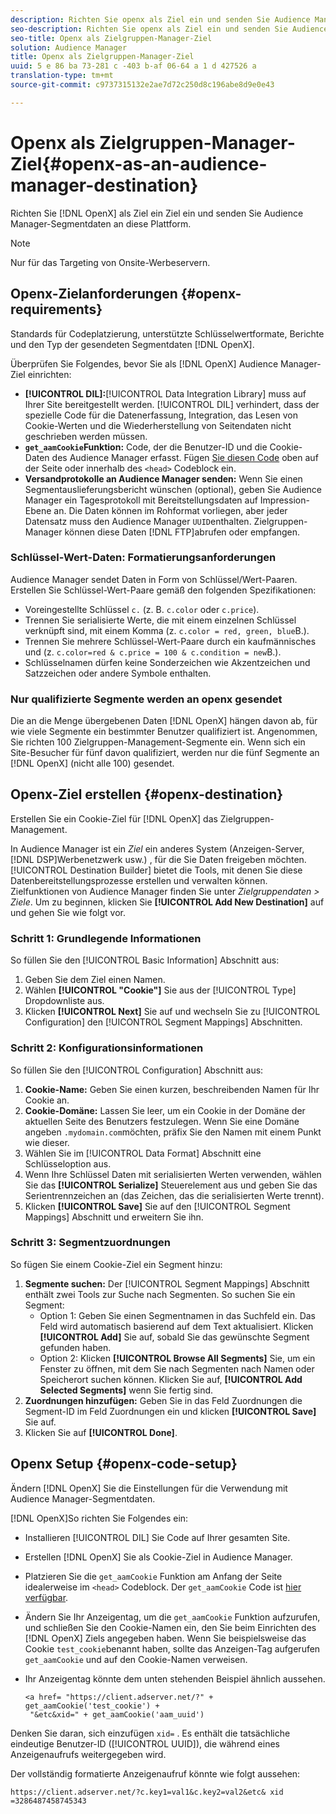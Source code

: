 ```yaml
---
description: Richten Sie openx als Ziel ein und senden Sie Audience Manager-Segmentdaten an diese Plattform.
seo-description: Richten Sie openx als Ziel ein und senden Sie Audience Manager-Segmentdaten an diese Plattform.
seo-title: Openx als Zielgruppen-Manager-Ziel
solution: Audience Manager
title: Openx als Zielgruppen-Manager-Ziel
uuid: 5 e 86 ba 73-281 c -403 b-af 06-64 a 1 d 427526 a
translation-type: tm+mt
source-git-commit: c9737315132e2ae7d72c250d8c196abe8d9e0e43

---
```



# Openx als Zielgruppen-Manager-Ziel{#openx-as-an-audience-manager-destination}

Richten Sie [!DNL OpenX] als Ziel ein Ziel ein und senden Sie Audience Manager-Segmentdaten an diese Plattform.

>[!NOTE]
>
>Nur für das Targeting von Onsite-Werbeservern.

## Openx-Zielanforderungen {#openx-requirements}

Standards für Codeplatzierung, unterstützte Schlüsselwertformate, Berichte und den Typ der gesendeten Segmentdaten [!DNL OpenX].

<!-- aam-openx-requirements.xml -->

Überprüfen Sie Folgendes, bevor Sie als [!DNL OpenX] Audience Manager-Ziel einrichten:

* **[!UICONTROL DIL]:**[!UICONTROL Data Integration Library] muss auf Ihrer Site bereitgestellt werden. [!UICONTROL DIL] verhindert, dass der spezielle Code für die Datenerfassung, Integration, das Lesen von Cookie-Werten und die Wiederherstellung von Seitendaten nicht geschrieben werden müssen.
* **`get_aamCookie`Funktion:** Code, der die Benutzer-ID und die Cookie-Daten des Audience Manager erfasst. Fügen [Sie diesen Code](../../features/destinations/get-aam-cookie-code.md) oben auf der Seite oder innerhalb des `<head>` Codeblock ein.
* **Versandprotokolle an Audience Manager senden:** Wenn Sie einen Segmentauslieferungsbericht wünschen (optional), geben Sie Audience Manager ein Tagesprotokoll mit Bereitstellungsdaten auf Impression-Ebene an. Die Daten können im Rohformat vorliegen, aber jeder Datensatz muss den Audience Manager `UUID`enthalten. Zielgruppen-Manager können diese Daten [!DNL FTP]abrufen oder empfangen.

### Schlüssel-Wert-Daten: Formatierungsanforderungen

Audience Manager sendet Daten in Form von Schlüssel/Wert-Paaren. Erstellen Sie Schlüssel-Wert-Paare gemäß den folgenden Spezifikationen:

* Voreingestellte Schlüssel `c.` (z. B. `c.color` oder `c.price`).
* Trennen Sie serialisierte Werte, die mit einem einzelnen Schlüssel verknüpft sind, mit einem Komma (z. `c.color = red, green, blue`B.).
* Trennen Sie mehrere Schlüssel-Wert-Paare durch ein kaufmännisches und (z. `c.color=red & c.price = 100 & c.condition = new`B.).
* Schlüsselnamen dürfen keine Sonderzeichen wie Akzentzeichen und Satzzeichen oder andere Symbole enthalten.

### Nur qualifizierte Segmente werden an openx gesendet

Die an die Menge übergebenen Daten [!DNL OpenX] hängen davon ab, für wie viele Segmente ein bestimmter Benutzer qualifiziert ist. Angenommen, Sie richten 100 Zielgruppen-Management-Segmente ein. Wenn sich ein Site-Besucher für fünf davon qualifiziert, werden nur die fünf Segmente an [!DNL OpenX] (nicht alle 100) gesendet.

## Openx-Ziel erstellen {#openx-destination}

Erstellen Sie ein Cookie-Ziel für [!DNL OpenX] das Zielgruppen-Management.

<!-- aam-openx-destination.xml -->

In Audience Manager ist ein *Ziel* ein anderes System (Anzeigen-Server, [!DNL DSP]Werbenetzwerk usw.) , für die Sie Daten freigeben möchten. [!UICONTROL Destination Builder] bietet die Tools, mit denen Sie diese Datenbereitstellungsprozesse erstellen und verwalten können. Zielfunktionen von Audience Manager finden Sie unter *Zielgruppendaten &gt; Ziele*. Um zu beginnen, klicken Sie **[!UICONTROL Add New Destination]** auf und gehen Sie wie folgt vor.

### Schritt 1: Grundlegende Informationen

So füllen Sie den [!UICONTROL Basic Information] Abschnitt aus:

1. Geben Sie dem Ziel einen Namen.
1. Wählen **[!UICONTROL "Cookie"]** Sie aus der [!UICONTROL Type] Dropdownliste aus.
1. Klicken **[!UICONTROL Next]** Sie auf und wechseln Sie zu [!UICONTROL Configuration] den [!UICONTROL Segment Mappings] Abschnitten.

### Schritt 2: Konfigurationsinformationen

So füllen Sie den [!UICONTROL Configuration] Abschnitt aus:

1. **Cookie-Name:** Geben Sie einen kurzen, beschreibenden Namen für Ihr Cookie an.
1. **Cookie-Domäne:** Lassen Sie leer, um ein Cookie in der Domäne der aktuellen Seite des Benutzers festzulegen. Wenn Sie eine Domäne angeben `.mydomain.com`möchten, präfix Sie den Namen mit einem Punkt wie dieser.
1. Wählen Sie im [!UICONTROL Data Format] Abschnitt eine Schlüsseloption aus.
1. Wenn Ihre Schlüssel Daten mit serialisierten Werten verwenden, wählen Sie das **[!UICONTROL Serialize]** Steuerelement aus und geben Sie das Serientrennzeichen an (das Zeichen, das die serialisierten Werte trennt).
1. Klicken **[!UICONTROL Save]** Sie auf den [!UICONTROL Segment Mappings] Abschnitt und erweitern Sie ihn.

### Schritt 3: Segmentzuordnungen

So fügen Sie einem Cookie-Ziel ein Segment hinzu:

1. **Segmente suchen:** Der [!UICONTROL Segment Mappings] Abschnitt enthält zwei Tools zur Suche nach Segmenten. So suchen Sie ein Segment:
   * Option 1: Geben Sie einen Segmentnamen in das Suchfeld ein. Das Feld wird automatisch basierend auf dem Text aktualisiert. Klicken **[!UICONTROL Add]** Sie auf, sobald Sie das gewünschte Segment gefunden haben.
   * Option 2: Klicken **[!UICONTROL Browse All Segments]** Sie, um ein Fenster zu öffnen, mit dem Sie nach Segmenten nach Namen oder Speicherort suchen können. Klicken Sie auf, **[!UICONTROL Add Selected Segments]** wenn Sie fertig sind.
1. **Zuordnungen hinzufügen:** Geben Sie in das Feld Zuordnungen die Segment-ID im Feld Zuordnungen ein und klicken **[!UICONTROL Save]** Sie auf.
1. Klicken Sie auf **[!UICONTROL Done]**.

## Openx Setup {#openx-code-setup}

Ändern [!DNL OpenX] Sie die Einstellungen für die Verwendung mit Audience Manager-Segmentdaten.

<!-- aam-openx-code.xml -->

[!DNL OpenX]So richten Sie Folgendes ein:

* Installieren [!UICONTROL DIL] Sie Code auf Ihrer gesamten Site.
* Erstellen [!DNL OpenX] Sie als Cookie-Ziel in Audience Manager.
* Platzieren Sie die `get_aamCookie` Funktion am Anfang der Seite idealerweise im `<head>` Codeblock. Der `get_aamCookie` Code ist [hier verfügbar](../../features/destinations/get-aam-cookie-code.md).
* Ändern Sie Ihr Anzeigentag, um die `get_aamCookie` Funktion aufzurufen, und schließen Sie den Cookie-Namen ein, den Sie beim Einrichten des [!DNL OpenX] Ziels angegeben haben. Wenn Sie beispielsweise das Cookie `test_cookie`benannt haben, sollte das Anzeigen-Tag aufgerufen `get_aamCookie` und auf den Cookie-Namen verweisen.
* Ihr Anzeigentag könnte dem unten stehenden Beispiel ähnlich aussehen.

   ```
   <a href= "https://client.adserver.net/?" + get_aamCookie('test_cookie') +
    "&etc&xid=" + get_aamCookie('aam_uuid')
   ```

Denken Sie daran, sich einzufügen `xid=` . Es enthält die tatsächliche eindeutige Benutzer-ID ([!UICONTROL UUID]), die während eines Anzeigenaufrufs weitergegeben wird.

Der vollständig formatierte Anzeigenaufruf könnte wie folgt aussehen:

```
https://client.adserver.net/?c.key1=val1&c.key2=val2&etc& xid =3286487458745343
```
